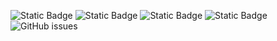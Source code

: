 ![Static Badge](https://img.shields.io/badge/blacklists-60-000000) ![Static Badge](https://img.shields.io/badge/blacklisted-2585349-cc0000) ![Static Badge](https://img.shields.io/badge/whitelisted-2244-00CC00) ![Static Badge](https://img.shields.io/badge/streaming_blacklist-28107-000000) ![GitHub issues](https://img.shields.io/github/issues/fabriziosalmi/blacklists)

